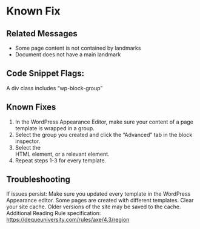 # Known Fix

## Related Messages
- Some page content is not contained by landmarks
- Document does not have a main landmark

## Code Snippet Flags: 
A div class includes “wp-block-group”

## Known Fixes
1. In the WordPress Appearance Editor, make sure your content of a page template is wrapped in a group.
2. Select the group you created and click the “Advanced” tab in the block inspector.
3. Select the <main> HTML element, or a relevant element.
4. Repeat steps 1-3 for every template.

## Troubleshooting
If issues persist:
Make sure you updated every template in the WordPress Appearance editor. Some pages are created with different templates.
Clear your site cache. Older versions of the site may be saved to the cache.
Additional Reading
Rule specification: https://dequeuniversity.com/rules/axe/4.3/region